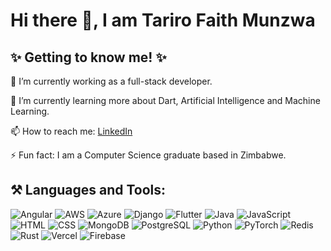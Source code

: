 # Hi there 👋, I am Tariro Faith Munzwa  
  
  
## ✨ Getting to know me! ✨          
 🔭 I’m currently working as a full-stack developer.    
   
 🌱 I’m currently learning more about Dart, Artificial Intelligence and Machine Learning. 
 
 📫 How to reach me: [LinkedIn](https://www.linkedin.com/in/tariro-munzwa-b57437186)
 
 ⚡ Fun fact: I am a Computer Science graduate based in Zimbabwe.


## ⚒️ **Languages and Tools:**
![Angular](https://img.shields.io/badge/-Angular-DD0031?style=flat-square&logo=angular&logoColor=white)
![AWS](https://img.shields.io/badge/-AWS-232F3E?style=flat-square&logo=amazonaws&logoColor=white)
![Azure](https://img.shields.io/badge/-Azure-0078D4?style=flat-square&logo=microsoftazure&logoColor=white)
![Django](https://img.shields.io/badge/-Django-092E20?style=flat-square&logo=django&logoColor=white)
![Flutter](https://img.shields.io/badge/-Flutter-02569B?style=flat-square&logo=flutter&logoColor=white)
![Java](https://img.shields.io/badge/-Java-007396?style=flat-square&logo=java&logoColor=white)
![JavaScript](https://img.shields.io/badge/-JavaScript-F7DF1E?style=flat-square&logo=javascript&logoColor=black)
![HTML](https://img.shields.io/badge/-HTML-E34F26?style=flat-square&logo=html5&logoColor=white)
![CSS](https://img.shields.io/badge/-CSS-1572B6?style=flat-square&logo=css3&logoColor=white)
![MongoDB](https://img.shields.io/badge/-MongoDB-47A248?style=flat-square&logo=mongodb&logoColor=white)
![PostgreSQL](https://img.shields.io/badge/-PostgreSQL-336791?style=flat-square&logo=postgresql&logoColor=white)
![Python](https://img.shields.io/badge/-Python-3776AB?style=flat-square&logo=python&logoColor=white)
![PyTorch](https://img.shields.io/badge/-PyTorch-EE4C2C?style=flat-square&logo=pytorch&logoColor=white)
![Redis](https://img.shields.io/badge/-Redis-DC382D?style=flat-square&logo=redis&logoColor=white)
![Rust](https://img.shields.io/badge/-Rust-000000?style=flat-square&logo=rust&logoColor=white)
![Vercel](https://img.shields.io/badge/Vercel-000000?style=flat&logo=vercel&logoColor=white)
![Firebase](https://img.shields.io/badge/Firebase-DD0031?style=flat&logo=firebase&logoColor=white)


